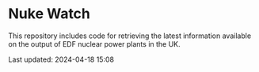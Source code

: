 # Nuke Watch

This repository includes code for retrieving the latest information available on the output of EDF nuclear power plants in the UK.

Last updated: 2024-04-18 15:08